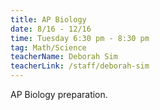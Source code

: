 ```yaml
---
title: AP Biology
date: 8/16 - 12/16
time: Tuesday 6:30 pm - 8:30 pm
tag: Math/Science
teacherName: Deborah Sim
teacherLink: /staff/deborah-sim
---
```


AP Biology preparation.
